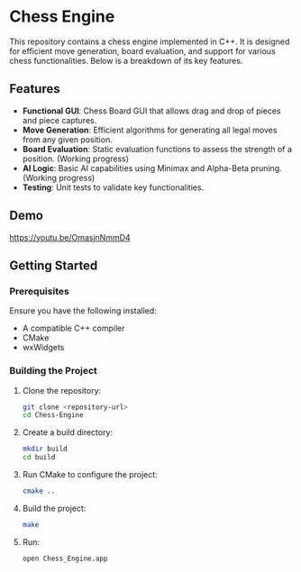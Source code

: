 # Chess Engine

This repository contains a chess engine implemented in C++. It is designed for efficient move generation, board evaluation, and support for various chess functionalities. Below is a breakdown of its key features.

## Features
- **Functional GUI**: Chess Board GUI that allows drag and drop of pieces and piece captures.
- **Move Generation**: Efficient algorithms for generating all legal moves from any given position.
- **Board Evaluation**: Static evaluation functions to assess the strength of a position. (Working progress)
- **AI Logic**: Basic AI capabilities using Minimax and Alpha-Beta pruning. (Working progress)
- **Testing**: Unit tests to validate key functionalities.

## Demo
https://youtu.be/OmasjnNmmD4

## Getting Started

### Prerequisites
Ensure you have the following installed:
- A compatible C++ compiler
- CMake
- wxWidgets

### Building the Project
1. Clone the repository:
   ```bash
   git clone <repository-url>
   cd Chess-Engine
2. Create a build directory:
   ```bash
   mkdir build
   cd build
3. Run CMake to configure the project:
   ```bash
   cmake ..
4. Build the project:
   ```bash
   make

4. Run:
   ```bash
   open Chess_Engine.app
